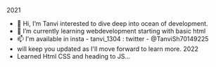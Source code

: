  2021
- 👋 Hi, I’m Tanvi interested to dive deep into ocean of development.
- 🌱 I’m currently learning webdevelopment starting with basic html
- 📫 I'm available in insta - tanvi_1304 : twitter - @TanviSh70149225
- will keep you updated as I'll move forward to learn more.
 2022
- Learned Html CSS and heading to JS... 

